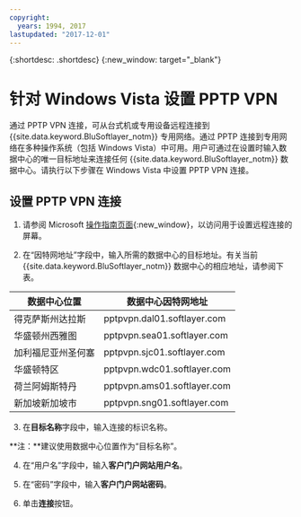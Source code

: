 ```yaml
---
copyright:
  years: 1994, 2017
lastupdated: "2017-12-01"
---
```


{:shortdesc: .shortdesc}
{:new_window: target="_blank"}

# 针对 Windows Vista 设置 PPTP VPN

通过 PPTP VPN 连接，可从台式机或专用设备远程连接到 {{site.data.keyword.BluSoftlayer_notm}} 专用网络。通过 PPTP 连接到专用网络在多种操作系统（包括 Windows Vista）中可用。用户可通过在设置时输入数据中心的唯一目标地址来连接任何 {{site.data.keyword.BluSoftlayer_notm}} 数据中心。请执行以下步骤在 Windows Vista 中设置 PPTP VPN 连接。

## 设置 PPTP VPN 连接

1. 请参阅 Microsoft [操作指南页面](http://windows.microsoft.com/en-US/windows-vista/Set-up-a-remote-connection-to-your-workplace-using-VPN){:new_window}，以访问用于设置远程连接的屏幕。

2. 在“因特网地址”字段中，输入所需的数据中心的目标地址。有关当前 {{site.data.keyword.BluSoftlayer_notm}} 数据中心的相应地址，请参阅下表。

|数据中心位置|数据中心因特网地址|
|---|---|
|得克萨斯州达拉斯|pptpvpn.dal01.softlayer.com|
|华盛顿州西雅图|pptpvpn.sea01.softlayer.com|
|加利福尼亚州圣何塞|pptpvpn.sjc01.softlayer.com|
|华盛顿特区|pptpvpn.wdc01.softlayer.com|
|荷兰阿姆斯特丹|pptpvpn.ams01.softlayer.com|
|新加坡新加坡市|pptpvpn.sng01.softlayer.com|

3. 在**目标名称**字段中，输入连接的标识名称。

**注：**建议使用数据中心位置作为“目标名称”。

4. 在“用户名”字段中，输入**客户门户网站用户名**。

5. 在“密码”字段中，输入**客户门户网站密码**。

6. 单击**连接**按钮。
